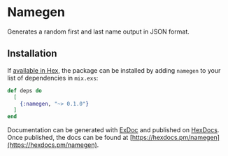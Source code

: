 # Namegen

Generates a random first and last name output in JSON format.

## Installation

If [available in Hex](https://hex.pm/docs/publish), the package can be installed
by adding `namegen` to your list of dependencies in `mix.exs`:

```elixir
def deps do
  [
    {:namegen, "~> 0.1.0"}
  ]
end
```

Documentation can be generated with [ExDoc](https://github.com/elixir-lang/ex_doc)
and published on [HexDocs](https://hexdocs.pm). Once published, the docs can
be found at [https://hexdocs.pm/namegen](https://hexdocs.pm/namegen).

